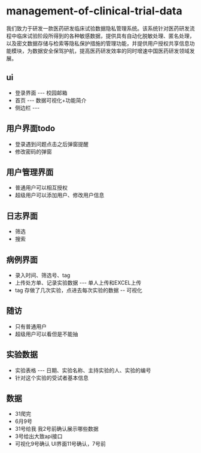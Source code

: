 # management-of-clinical-trial-data

我们致力于研发一款医药研发临床试验数据隐私管理系统。该系统针对医药研发流程中临床试验阶段所得到的各种敏感数据，提供具有自动化脱敏处理、匿名处理，以及密文数据存储与检索等隐私保护措施的管理功能，并提供用户授权共享信息功能模块，为数据安全保驾护航，提高医药研发效率的同时增速中国医药研发领域发展。

## ui
+ 登录界面 --- 校园邮箱
+ 首页 --- 数据可视化+功能简介
+ 侧边栏 --- 


## 用户界面todo
+ 登录遇到问题点击之后弹窗提醒
+ 修改密码的弹窗

## 用户管理界面
+ 普通用户可以相互授权
+ 超级用户可以添加用户、修改用户信息


## 日志界面
+ 筛选
+ 搜索


## 病例界面
+ 录入时间、筛选号、tag
+ 上传处方单、记录实验数据 --- 单人上传和EXCEL上传
+ tag 存做了几次实验，点进去每次实验的数据 -- 可视化
  

## 随访
+ 只有普通用户
+ 超级用户可以看但是不能抽

## 实验数据
+ 实验表格 --- 日期、实验名称、主持实验的人、实验的编号
+ 针对这个实验的受试者基本信息



## 数据
+ 31爬完
+ 6月9号
+ 31号给我 我2号前确认展示哪些数据
+ 3号给出大致api接口
+ 可视化9号确认 UI界面11号确认，7号前